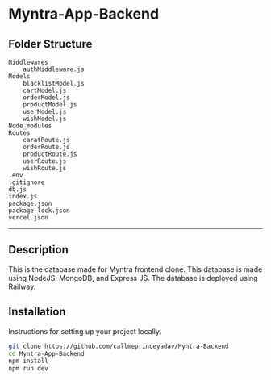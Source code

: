 # Myntra-App-Backend

Folder Structure
--------------------
    Middlewares
        authMiddleware.js
    Models
        blacklistModel.js
        cartModel.js
        orderModel.js
        productModel.js
        userModel.js
        wishModel.js
    Node_modules
    Routes
        caratRoute.js
        orderRoute.js
        productRoute.js
        userRoute.js
        wishRoute.js
    .env
    .gitignore
    db.js
    index.js
    package.json
    package-lock.json
    vercel.json

-----------------------------
## Description

This is the database made for Myntra frontend clone. This database is made using NodeJS, MongoDB, and Express JS. The database is deployed using Railway.



## Installation

Instructions for setting up your project locally.

```sh
git clone https://github.com/callmeprinceyadav/Myntra-Backend
cd Myntra-App-Backend
npm install
npm run dev


